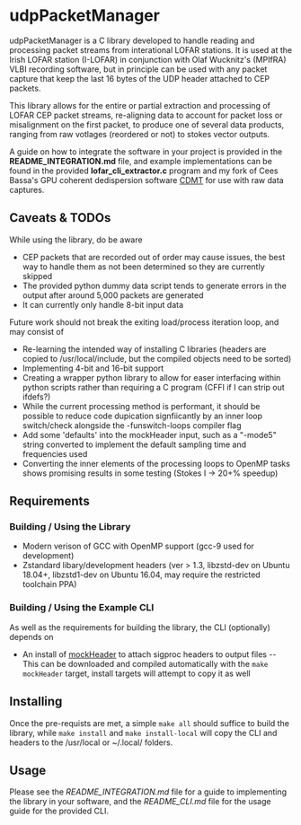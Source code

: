 udpPacketManager
================

udpPacketManager is a C library developed to handle reading and processing packet streams from interational LOFAR stations. It is used at the Irish LOFAR station (I-LOFAR) in conjunction with Olaf Wucknitz's (MPIfRA) VLBI recording software, but in principle can be used with any packet capture that keep the last 16 bytes of the UDP header attached to CEP packets.

This library allows for the entire or partial extraction and processing of LOFAR CEP packet streams, re-aligning data to account for packet loss or misalignment on the first packet, to produce one of several data products, ranging from raw votlages (reordered or not) to stokes vector outputs.

A guide on how to integrate the software in your project is provided in the **README_INTEGRATION.md** file, and example implementations can be found in the provided **lofar_cli_extractor.c** program and my fork of Cees Bassa's GPU coherent dedispersion software [CDMT](https://github.com/David-McKenna/cdmt) for use with raw data captures.

Caveats & TODOs
-------

While using the library, do be aware
- CEP packets that are recorded out of order may cause issues, the best way to handle them as not been determined so they are currently skipped
- The provided python dummy data script tends to generate errors in the output after around 5,000 packets are generated
- It can currently only handle 8-bit input data

Future work should not break the exiting load/process iteration loop, and may consist of
- Re-learning the intended way of installing C libraries (headers are copied to /usr/local/include, but the compiled objects need to be sorted)
- Implementing 4-bit and 16-bit support
- Creating a wrapper python library to allow for easer interfacing within python scripts rather than requiring a C program (CFFI if I can strip out ifdefs?)
- While the current processing method is performant, it should be possible to reduce code dupication signfiicantly by an inner loop switch/check alongside the -funswitch-loops compiler flag
- Add some 'defaults' into the mockHeader input, such as a "-mode5" string converted to implement the default sampling time and frequencies used
- Converting the inner elements of the processing loops to OpenMP tasks shows promising results in some testing (Stokes I -> 20+% speedup)

Requirements
------------

### Building / Using the Library
- Modern verison of GCC with OpenMP support (gcc-9 used for development)
- Zstandard libary/development headers (ver > 1.3, libzstd-dev on Ubuntu 18.04+, libzstd1-dev on Ubuntu 16.04, may require the restricted toolchain PPA)

### Building / Using the Example CLI
As well as the requirements for building the library, the CLI (optionally) depends on
- An install of [mockHeader](https://github.com/David-McKenna/mockHeader) to attach sigproc headers to output files
-- This can be downloaded and compiled automatically with the `make mockHeader` target, install targets will attempt to copy it as well


Installing
----------
Once the pre-requists are met, a simple `make all` should suffice to build the library, while `make install` and `make install-local` will copy the CLI and headers to the /usr/local or \~/.local/ folders. 


Usage
-----
Please see the *README_INTEGRATION.md* file for a guide to implementing the library in your software, and the *README_CLI.md* file for the usage guide for the provided CLI.